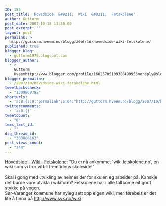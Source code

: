 ```yaml
---
ID: 185
post_title: 'Hovedside  &#8211;  Wiki  &#8211;  Fetskolene'
author: Guttorm
post_date: 2007-10-18 13:36:00
post_excerpt: ""
layout: post
permalink: >
  http://guttorm.hveem.no/blogg/2007/10/hovedside-wiki-fetskolene/
published: true
blogger_blog:
  - guttorm1979.blogspot.com
blogger_author:
  - >
    Guttorm
    Hveemhttp://www.blogger.com/profile/16825705109380499953noreply@blogger.com
blogger_permalink:
  - /2007/10/hovedside-wiki-fetskolene.html
tweetbackscheck:
  - "1309869792"
shorturls:
  - 'a:8:{s:9:"permalink";s:64:"http://guttorm.hveem.no/blogg/2007/10/hovedside-wiki-fetskolene/";s:7:"tinyurl";s:25:"http://tinyurl.com/bew5j7";s:4:"isgd";s:17:"http://is.gd/gUUX";s:5:"bitly";s:18:"http://bit.ly/lGrc";s:5:"snipr";s:22:"http://snipr.com/akqtm";s:5:"snurl";s:22:"http://snurl.com/akqtm";s:7:"snipurl";s:24:"http://snipurl.com/akqtm";s:4:"trim";s:17:"http://tr.im/cbm3";}'
twittercomments:
  - 'a:0:{}'
tweetcount:
  - "0"
tmac_last_id:
  - ""
dsq_thread_id:
  - "383086163"
post_views_count:
  - "744"
---
```

<a href="http://wiki.fetskolene.no/index.php/Hovedside">Hovedside - Wiki - Fetskolene</a>: "Du er nå ankommet 'wiki.fetskolene.no', en wiki som vi tror vil bli fremtidens skoleside!"<br /><br />Skal i gong med utvikling av heimesider for skulen eg arbeider på. Kanskje det burde vore utvikla i wikiform? Fetskolene har i alle fall kome eit godt stykke på vegen.<br />Sør-Varanger kommune har nyleg sett opp eigen wiki, men førebels er det lite å finna på <a href="http://www.svk.no/wiki">http://www.svk.no/wiki</a>